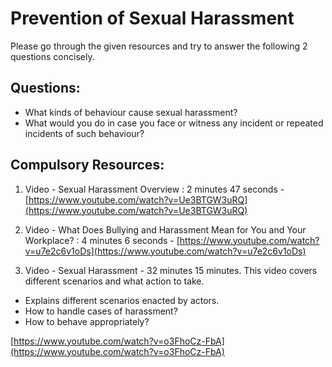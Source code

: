 # Prevention of Sexual Harassment

Please go through the given resources and try to answer the following 2 questions concisely.

## Questions:

* What kinds of behaviour cause sexual harassment?
* What would you do in case you face or witness any incident or repeated incidents of such behaviour?

## Compulsory Resources:

1. Video - Sexual Harassment Overview : 2 minutes 47 seconds - [https://www.youtube.com/watch?v=Ue3BTGW3uRQ](https://www.youtube.com/watch?v=Ue3BTGW3uRQ)

2. Video - What Does Bullying and Harassment Mean for You and Your Workplace? : 4 minutes 6 seconds - [https://www.youtube.com/watch?v=u7e2c6v1oDs](https://www.youtube.com/watch?v=u7e2c6v1oDs)

3. Video - Sexual Harassment - 32 minutes 15 minutes. This video covers different scenarios and what action to take.

* Explains different scenarios enacted by actors.
* How to handle cases of harassment?
* How to behave appropriately?

[https://www.youtube.com/watch?v=o3FhoCz-FbA](https://www.youtube.com/watch?v=o3FhoCz-FbA)
